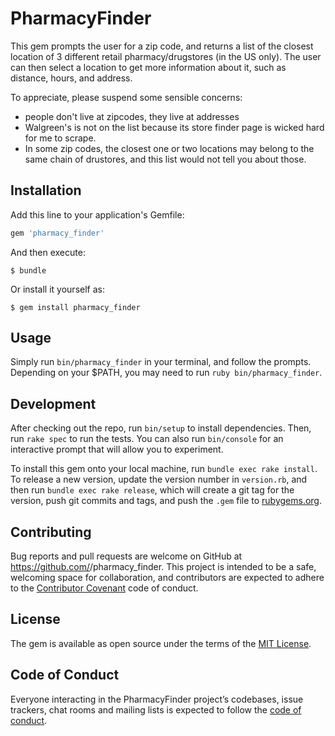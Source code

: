 # PharmacyFinder

This gem prompts the user for a zip code, and returns a list of the closest location of 3 different retail pharmacy/drugstores (in the US only).
The user can then select a location to get more information about it, such as distance, hours, and address.

To appreciate, please suspend some sensible concerns: 
* people don't live at zipcodes, they live at addresses
* Walgreen's is not on the list because its store finder page is wicked hard for me to scrape.
* In some zip codes, the closest one or two locations may belong to the same chain of drustores, and this list would not tell you about those.

## Installation

Add this line to your application's Gemfile:

```ruby
gem 'pharmacy_finder'
```

And then execute:

    $ bundle

Or install it yourself as:

    $ gem install pharmacy_finder

## Usage

Simply run `bin/pharmacy_finder` in your terminal, and follow the prompts. 
Depending on your $PATH, you may need to run `ruby bin/pharmacy_finder`.

## Development

After checking out the repo, run `bin/setup` to install dependencies. Then, run `rake spec` to run the tests. You can also run `bin/console` for an interactive prompt that will allow you to experiment.

To install this gem onto your local machine, run `bundle exec rake install`. To release a new version, update the version number in `version.rb`, and then run `bundle exec rake release`, which will create a git tag for the version, push git commits and tags, and push the `.gem` file to [rubygems.org](https://rubygems.org).

## Contributing

Bug reports and pull requests are welcome on GitHub at https://github.com/<ddhogan>/pharmacy_finder. This project is intended to be a safe, welcoming space for collaboration, and contributors are expected to adhere to the [Contributor Covenant](http://contributor-covenant.org) code of conduct.

## License

The gem is available as open source under the terms of the [MIT License](http://opensource.org/licenses/MIT).

## Code of Conduct

Everyone interacting in the PharmacyFinder project’s codebases, issue trackers, chat rooms and mailing lists is expected to follow the [code of conduct](https://github.com/<ddhogan>/pharmacy_finder/blob/master/CODE_OF_CONDUCT.md).
